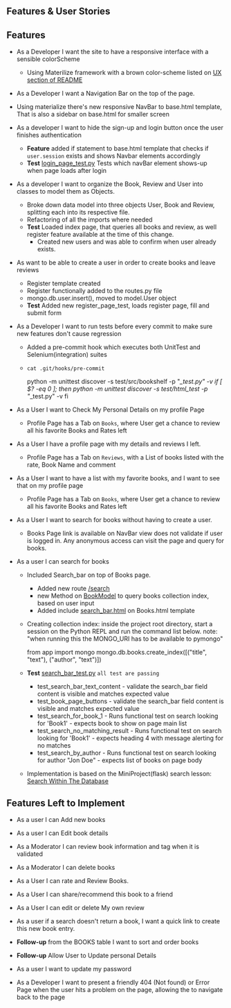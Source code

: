 Features & User Stories
---

## Features

- As a Developer I want the site to have a responsive interface with a sensible colorScheme
  - Using Materilize framework with a brown color-scheme listed
    on [UX section of README](https://github.com/diogo-pessoa/the-bookshelf#ux)

- As a Developer I want a Navigation Bar on the top of the page.
- Using materialize there's new responsive NavBar to base.html template, That is also a sidebar on base.html for smaller
  screen

- As a developer I want to hide the sign-up and login button once the user finishes authentication
  - **Feature** added if statement to base.html template that checks if `user.session` exists and shows Navbar elements
    accordingly
  - **Test** [login_page_test.py](https://github.com/diogo-pessoa/the-bookshelf/blob/master/test/html_test/login_page_test.py)
    Tests which navBar element shows-up when page loads after login
- As a developer I want to organize the Book, Review and User into classes to model them as Objects.
  - Broke down data model into three objects User, Book and Review, splitting each into its respective file.
  - Refactoring of all the imports where needed
  - **Test** Loaded index page, that queries all books and review, as well register feature available at the time of
    this change.
    - Created new users and was able to confirm when user already exists.
- As want to be able to create a user in order to create books and leave reviews
  - Register template created
  - Register functionally added to the routes.py file
  - mongo.db.user.insert(), moved to model.User object
  - **Test** Added new register_page_test, loads register page, fill and submit form
  
- As a Developer I want to run tests before every commit to make sure new features don't cause regression
  - Added a pre-commit hook which executes both UnitTest and Selenium(integration) suites
  - `cat .git/hooks/pre-commit`
    
      
      python -m unittest discover -s test/src/bookshelf -p "*_test.py" -v
      if [ $? -eq 0 ]; then
            python -m unittest discover -s test/html_test -p "*_test.py" -v
      fi

- As a User I want to Check My Personal Details on my profile Page
  - Profile Page has a Tab on `Books`, where User get a chance to review all his favorite Books and Rates left

- As a User I have a profile page with my details and reviews I left.
  - Profile Page has a Tab on `Reviews`, with a List of books listed with the rate, Book Name and comment

- As a User I want to have a list with my favorite books, and I want to see that on my profile page
  - Profile Page has a Tab on `Books`, where User get a chance to review all his favorite Books and Rates left
  
- As a User I want to search for books without having to create a user.
  - Books Page link is available on NavBar view does not validate if user is logged in. Any anonymous access can visit the page and query for books.
  
- As a user I can search for books
  - Included Search_bar on top of Books page. 
    - Added new route [/search](https://github.com/diogo-pessoa/the-bookshelf/blob/master/app/book/views.py)
    - new Method on [BookModel](https://github.com/diogo-pessoa/the-bookshelf/blob/master/app/model/book_model.py) to query books collection index, based on user input
    - Added include [search_bar.html](https://github.com/diogo-pessoa/the-bookshelf/blob/master/app/book/templates/search_bar.html) on Books.html template 
  - Creating collection index:
    inside the project root directory, start a session on the Python REPL  and run the command list below.
      note: "when running this the MONGO_URI has to be available to pymongo"

     from app import mongo
     mongo.db.books.create_index([("title", "text"), ("author", "text")])
 

  - **Test** [search_bar_test.py](https://github.com/diogo-pessoa/the-bookshelf/blob/master/test/html_test/search_bar_test.py)
    `all test are passing`
    - test_search_bar_text_content - validate the search_bar field content is visible and matches expected value
    - test_book_page_buttons - validate the search_bar field content is visible and matches expected value
    - test_search_for_book_1 - Runs functional test on search looking for 'Book1' - expects book to show on page main list
    - test_search_no_matching_result - Runs functional test on search looking for 'Book1' - expects heading 4 with message alerting for no matches
    - test_search_by_author - Runs functional test on search looking for author "Jon Doe" - expects list  of books on page body
  
  - Implementation is based on the MiniProject(flask) search lesson: [Search Within The Database](https://learn.codeinstitute.net/courses/course-v1:CodeInstitute+DCP101+2017_T3/courseware/9e2f12f5584e48acb3c29e9b0d7cc4fe/0d4e3419132440d9b2c0943f80dc54a8/)

## Features Left to Implement

- As a user I can Add new books

- As a user I can Edit book details

- As a Moderator I can review book information and tag when it is validated

- As a Moderator I can delete books

- As a User I can rate and Review Books.

- As a User I can share/recommend this book to a friend

- As a User I can edit or delete My own review

-  As a user if a search doesn't return a book, I want a quick link to create this new book entry.

- **Follow-up** from the BOOKS table I want to sort and order books

- **Follow-up** Allow User to Update personal Details

- As a user I want to update my password 

- As a Developer I want to present a friendly 404 (Not found) or Error Page when the user hits a problem on the page, allowing the to navigate back to the page 